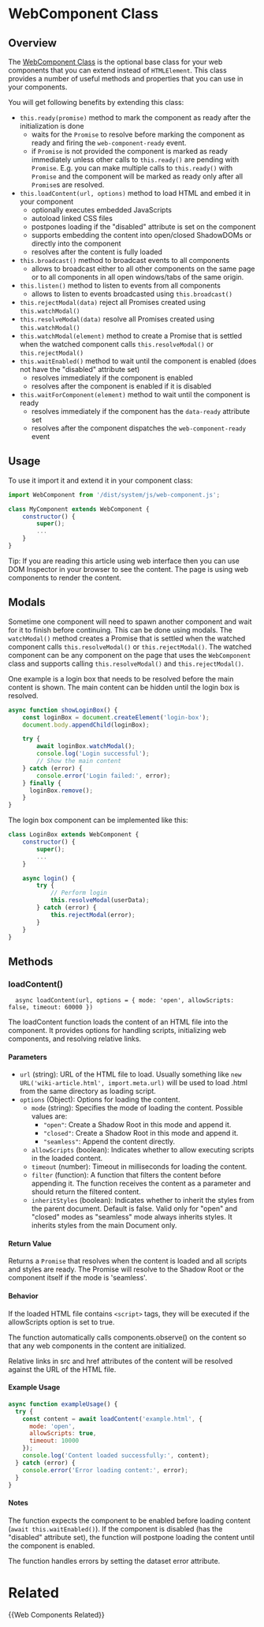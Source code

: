 # WebComponent Class

## Overview

The [WebComponent Class](/dist/system/js/web-component.js) is the optional base class for your web components that you can extend instead of `HTMLElement`. This class provides a number of useful methods and properties that you can use in your components.

You will get following benefits by extending this class:
- `this.ready(promise)` method to mark the component as ready after the initialization is done
    - waits for the `Promise` to resolve before marking the component as ready and firing the `web-component-ready` event.
    - if `Promise` is not provided the component is marked as ready immediately unless other calls to `this.ready()` are pending with `Promise`. E.g. you can make multiple calls to `this.ready()` with `Promise` and the component will be marked as ready only after all `Promise`s are resolved.
- `this.loadContent(url, options)` method to load HTML and embed it in your component
    - optionally executes embedded JavaScripts
    - autoload linked CSS files
    - postpones loading if the "disabled" attribute is set on the component
    - supports embedding the content into open/closed ShadowDOMs or directly into the component
    - resolves after the content is fully loaded
- `this.broadcast()` method to broadcast events to all components
    - allows to broadcast either to all other components on the same page or to all components in all open windows/tabs of the same origin.
- `this.listen()` method to listen to events from all components
    - allows to listen to events broadcasted using `this.broadcast()`
- `this.rejectModal(data)` reject all Promises created using `this.watchModal()`
- `this.resolveModal(data)` resolve all Promises created using `this.watchModal()`
- `this.watchModal(element)` method to create a Promise that is settled when the watched component calls `this.resolveModal()` or `this.rejectModal()` 
- `this.waitEnabled()` method to wait until the component is enabled (does not have the "disabled" attribute set)
    - resolves immediately if the component is enabled
    - resolves after the component is enabled if it is disabled
- `this.waitForComponent(element)` method to wait until the component is ready
    - resolves immediately if the component has the `data-ready` attribute set
    - resolves after the component dispatches the `web-component-ready` event

## Usage

To use it import it and extend it in your component class:

```javascript
import WebComponent from '/dist/system/js/web-component.js';

class MyComponent extends WebComponent {
    constructor() {
        super();
        ...
    }
}
```

Tip: If you are reading this article using web interface then you can use DOM Inspector in your browser to see the content. The page is using web components to render the content.

## Modals

Sometime one component will need to spawn another component and wait for it to finish before continuing. This can be done using modals. The `watchModal()` method creates a Promise that is settled when the watched component calls `this.resolveModal()` or `this.rejectModal()`. The watched component can be any component on the page
that uses the `WebComponent` class and supports calling `this.resolveModal()` and `this.rejectModal()`.

One example is a login box that needs to be resolved before the main content is shown. The main content can be hidden until the login box is resolved.

```javascript
async function showLoginBox() {
    const loginBox = document.createElement('login-box');
    document.body.appendChild(loginBox);

    try {
        await loginBox.watchModal();
        console.log('Login successful');
        // Show the main content
    } catch (error) {
        console.error('Login failed:', error);
    } finally {
      loginBox.remove();
    }
}
```

The login box component can be implemented like this:

```javascript
class LoginBox extends WebComponent {
    constructor() {
        super();
        ...
    }

    async login() {
        try {
            // Perform login
            this.resolveModal(userData);
        } catch (error) {
            this.rejectModal(error);
        }
    }
}
```

## Methods

### loadContent() 

```
  async loadContent(url, options = { mode: 'open', allowScripts: false, timeout: 60000 })
```

The loadContent function loads the content of an HTML file into the component. It provides options for handling scripts, initializing web components, and resolving relative links.

#### Parameters

- `url` (string): URL of the HTML file to load. Usually something like `new URL('wiki-article.html', import.meta.url)` will be used to load .html from the same directory as loading script.
- `options` (Object): Options for loading the content.
  - `mode` (string): Specifies the mode of loading the content. Possible values are:
    - `"open"`: Create a Shadow Root in this mode and append it.
    - `"closed"`: Create a Shadow Root in this mode and append it.
    - `"seamless"`: Append the content directly.
  - `allowScripts` (boolean): Indicates whether to allow executing scripts in the loaded content.
  - `timeout` (number): Timeout in milliseconds for loading the content.
  - `filter` (function): A function that filters the content before appending it. The function receives the content as a parameter and should return the filtered content.
  - `inheritStyles` (boolean): Indicates whether to inherit the styles from the parent document. Default is false. Valid only for "open" and "closed" modes as "seamless" mode always inherits styles. It inherits styles from the main Document only.

#### Return Value

Returns a `Promise` that resolves when the content is loaded and all scripts and styles are ready. The Promise will resolve to the Shadow Root or the component itself if the mode is 'seamless'.

#### Behavior

If the loaded HTML file contains `<script>` tags, they will be executed if the allowScripts option is set to true. 

The function automatically calls components.observe() on the content so that any web components in the content are initialized.

Relative links in src and href attributes of the content will be resolved against the URL of the HTML file.

#### Example Usage

```javascript
async function exampleUsage() {
  try {
    const content = await loadContent('example.html', {
      mode: 'open',
      allowScripts: true,
      timeout: 10000
    });
    console.log('Content loaded successfully:', content);
  } catch (error) {
    console.error('Error loading content:', error);
  }
}
```
#### Notes

The function expects the component to be enabled before loading content (`await this.waitEnabled()`). If the component is disabled (has the "disabled" attribute set), the function will postpone loading the content until the component is enabled.

The function handles errors by setting the dataset error attribute.

# Related

{{Web Components Related}}